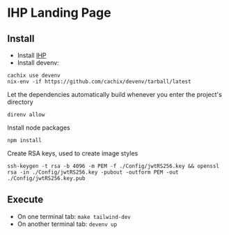 # IHP Landing Page

## Install 

- Install [IHP](https://ihp.digitallyinduced.com/)
- Install devenv:
```
cachix use devenv
nix-env -if https://github.com/cachix/devenv/tarball/latest
```

Let the dependencies automatically build whenever you enter the project's directory
```
direnv allow
```

Install node packages

```
npm install
```

Create RSA keys, used to create image styles

```
ssh-keygen -t rsa -b 4096 -m PEM -f ./Config/jwtRS256.key && openssl rsa -in ./Config/jwtRS256.key -pubout -outform PEM -out ./Config/jwtRS256.key.pub
```

## Execute

- On one terminal tab: `make tailwind-dev`
- On another terminal tab: `devenv up`

